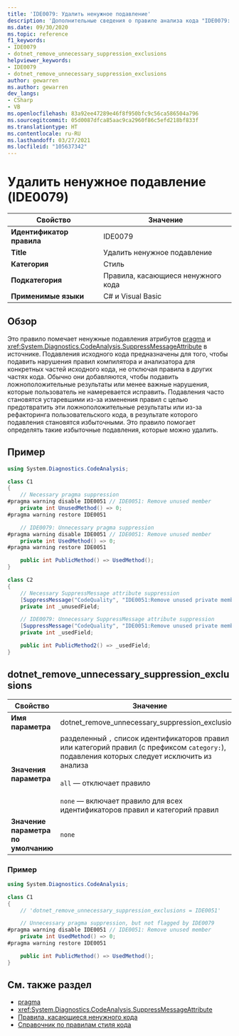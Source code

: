 ```yaml
---
title: 'IDE0079: Удалить ненужное подавление'
description: 'Дополнительные сведения о правиле анализа кода "IDE0079: Удалить ненужное подавление"'
ms.date: 09/30/2020
ms.topic: reference
f1_keywords:
- IDE0079
- dotnet_remove_unnecessary_suppression_exclusions
helpviewer_keywords:
- IDE0079
- dotnet_remove_unnecessary_suppression_exclusions
author: gewarren
ms.author: gewarren
dev_langs:
- CSharp
- VB
ms.openlocfilehash: 83a92ee47289e46f8f950bfc9c56ca586504a796
ms.sourcegitcommit: 05d0087dfca85aac9ca2960f86c5efd218bf833f
ms.translationtype: HT
ms.contentlocale: ru-RU
ms.lasthandoff: 03/27/2021
ms.locfileid: "105637342"
---
```

# <a name="remove-unnecessary-suppression-ide0079"></a>Удалить ненужное подавление (IDE0079)

|Свойство|Значение|
|-|-|
| **Идентификатор правила** | IDE0079 |
| **Title** | Удалить ненужное подавление |
| **Категория** | Стиль |
| **Подкатегория** | Правила, касающиеся ненужного кода |
| **Применимые языки** | C# и Visual Basic |

## <a name="overview"></a>Обзор

Это правило помечает ненужные подавления атрибутов [pragma](../../../csharp/language-reference/preprocessor-directives.md#pragmas) и <xref:System.Diagnostics.CodeAnalysis.SuppressMessageAttribute> в источнике. Подавления исходного кода предназначены для того, чтобы подавить нарушения правил компилятора и анализатора для конкретных частей исходного кода, не отключая правила в других частях кода. Обычно они добавляются, чтобы подавить ложноположительные результаты или менее важные нарушения, которые пользователь не намеревается исправить. Подавления часто становятся устаревшими из-за изменения правил с целью предотвратить эти ложноположительные результаты или из-за рефакторинга пользовательского кода, в результате которого подавления становятся избыточными. Это правило помогает определять такие избыточные подавления, которые можно удалить.

## <a name="example"></a>Пример

```csharp
using System.Diagnostics.CodeAnalysis;

class C1
{
    // Necessary pragma suppression
#pragma warning disable IDE0051 // IDE0051: Remove unused member
    private int UnusedMethod() => 0;
#pragma warning restore IDE0051

    // IDE0079: Unnecessary pragma suppression
#pragma warning disable IDE0051 // IDE0051: Remove unused member
    private int UsedMethod() => 0;
#pragma warning restore IDE0051

    public int PublicMethod() => UsedMethod();
}

class C2
{
    // Necessary SuppressMessage attribute suppression
    [SuppressMessage("CodeQuality", "IDE0051:Remove unused private members", Justification = "<Pending>")]
    private int _unusedField;

    // IDE0079: Unnecessary SuppressMessage attribute suppression
    [SuppressMessage("CodeQuality", "IDE0051:Remove unused private members", Justification = "<Pending>")]
    private int _usedField;

    public int PublicMethod2() => _usedField;
}
```

## <a name="dotnet_remove_unnecessary_suppression_exclusions"></a>dotnet_remove_unnecessary_suppression_exclusions

|Свойство|Значение|
|-|-|
| **Имя параметра** | dotnet_remove_unnecessary_suppression_exclusions
| **Значения параметра** | разделенный `,` список идентификаторов правил или категорий правил (с префиксом `category:`), подавления которых следует исключить из анализа<br /><br />`all` — отключает правило<br /><br />`none` — включает правило для всех идентификаторов правил и категорий правил |
| **Значение параметра по умолчанию** | `none` |

### <a name="example"></a>Пример

```csharp
using System.Diagnostics.CodeAnalysis;

class C1
{
    // 'dotnet_remove_unnecessary_suppression_exclusions = IDE0051'

    // Unnecessary pragma suppression, but not flagged by IDE0079
#pragma warning disable IDE0051 // IDE0051: Remove unused member
    private int UsedMethod() => 0;
#pragma warning restore IDE0051

    public int PublicMethod() => UsedMethod();
}
```

## <a name="see-also"></a>См. также раздел

- [pragma](../../../csharp/language-reference/preprocessor-directives.md#pragmas)
- <xref:System.Diagnostics.CodeAnalysis.SuppressMessageAttribute>
- [Правила, касающиеся ненужного кода](unnecessary-code-rules.md)
- [Справочник по правилам стиля кода](index.md)
